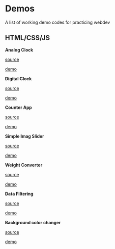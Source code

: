 # Demos
A list of working demo codes for practicing webdev

## HTML/CSS/JS

**Analog Clock**

[source](https://github.com/alaksandarjesus/demos/tree/main/html-js-css/analog-clock)  

[demo](https://jsfiddle.net/alaksandarjesus/szmw82fa/)

**Digital Clock**

[source](https://github.com/alaksandarjesus/demos/tree/main/html-js-css/digital-clock)  

[demo](https://jsfiddle.net/alaksandarjesus/o0x3mrba/)

**Counter App**

[source](https://github.com/alaksandarjesus/demos/tree/main/html-js-css/counter-app)  

[demo](https://jsfiddle.net/alaksandarjesus/1L3uhdwo/4/)

**Simple Imag Slider**

[source](https://github.com/alaksandarjesus/demos/tree/main/html-js-css/simple-image-slider)  

[demo](https://jsfiddle.net/alaksandarjesus/s97cxa8f/30/)

**Weight Converter**

[source](https://github.com/alaksandarjesus/demos/tree/main/html-js-css/weight-converter)  

[demo](https://jsfiddle.net/alaksandarjesus/Ldkgvqx0/3/)

**Data Filtering**

[source](https://github.com/alaksandarjesus/demos/tree/main/html-js-css/data-filtering)  

[demo](https://jsfiddle.net/alaksandarjesus/3xt6k4Lh/3/)

**Background color changer**

[source](https://github.com/alaksandarjesus/demos/tree/main/html-js-css/background-color-changer)  

[demo](https://jsfiddle.net/alaksandarjesus/t5n2bw4f/1/)


